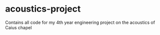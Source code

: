 # acoustics-project
Contains all code for my 4th year engineering project on the acoustics of Caius chapel
